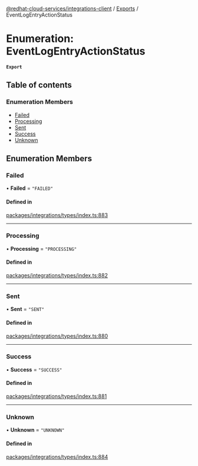 [@redhat-cloud-services/integrations-client](../README.md) / [Exports](../modules.md) / EventLogEntryActionStatus

# Enumeration: EventLogEntryActionStatus

**`Export`**

## Table of contents

### Enumeration Members

- [Failed](EventLogEntryActionStatus.md#failed)
- [Processing](EventLogEntryActionStatus.md#processing)
- [Sent](EventLogEntryActionStatus.md#sent)
- [Success](EventLogEntryActionStatus.md#success)
- [Unknown](EventLogEntryActionStatus.md#unknown)

## Enumeration Members

### Failed

• **Failed** = ``"FAILED"``

#### Defined in

[packages/integrations/types/index.ts:883](https://github.com/RedHatInsights/javascript-clients/blob/master/packages/integrations/types/index.ts#L883)

___

### Processing

• **Processing** = ``"PROCESSING"``

#### Defined in

[packages/integrations/types/index.ts:882](https://github.com/RedHatInsights/javascript-clients/blob/master/packages/integrations/types/index.ts#L882)

___

### Sent

• **Sent** = ``"SENT"``

#### Defined in

[packages/integrations/types/index.ts:880](https://github.com/RedHatInsights/javascript-clients/blob/master/packages/integrations/types/index.ts#L880)

___

### Success

• **Success** = ``"SUCCESS"``

#### Defined in

[packages/integrations/types/index.ts:881](https://github.com/RedHatInsights/javascript-clients/blob/master/packages/integrations/types/index.ts#L881)

___

### Unknown

• **Unknown** = ``"UNKNOWN"``

#### Defined in

[packages/integrations/types/index.ts:884](https://github.com/RedHatInsights/javascript-clients/blob/master/packages/integrations/types/index.ts#L884)
